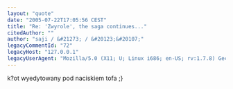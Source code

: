 ```yaml
---
layout: "quote"
date: "2005-07-22T17:05:56 CEST"
title: "Re: 'Zwyrole', the saga continues..."
citedAuthor: ""
author: "saji / &#21273; / &#20123;&#20107;"
legacyCommentId: "72"
legacyHost: "127.0.0.1"
legacyUserAgent: "Mozilla/5.0 (X11; U; Linux i686; en-US; rv:1.7.8) Gecko/20050520 Firefox/1.0.4"
---
```


k?ot wyedytowany pod naciskiem tofa ;}